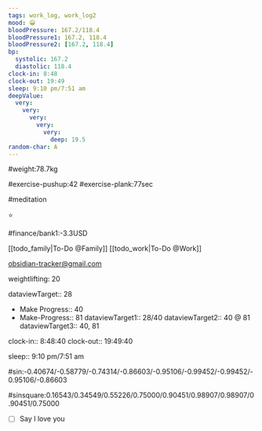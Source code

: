```yaml
---
tags: work_log, work_log2
mood: 😀
bloodPressure: 167.2/118.4
bloodPressure1: 167.2, 118.4
bloodPressure2: [167.2, 118.4]
bp:
  systolic: 167.2
  diastolic: 118.4
clock-in: 8:48
clock-out: 19:49
sleep: 9:10 pm/7:51 am
deepValue:
  very:
    very:
      very:
        very:
          very:
            deep: 19.5
random-char: A
---
```


#weight:78.7kg

#exercise-pushup:42
#exercise-plank:77sec

#meditation

⭐

#finance/bank1:-3.3USD

[[todo_family|To-Do @Family]]
[[todo_work|To-Do @Work]]

obsidian-tracker@gmail.com

weightlifting: 20

dataviewTarget:: 28

- Make Progress:: 40
- Make-Progress:: 81
  dataviewTarget1:: 28/40
  dataviewTarget2:: 40 @ 81
  dataviewTarget3:: 40, 81

clock-in:: 8:48:40
clock-out:: 19:49:40

sleep:: 9:10 pm/7:51 am

#sin:-0.40674/-0.58779/-0.74314/-0.86603/-0.95106/-0.99452/-0.99452/-0.95106/-0.86603

#sinsquare:0.16543/0.34549/0.55226/0.75000/0.90451/0.98907/0.98907/0.90451/0.75000

- [ ] Say I love you
